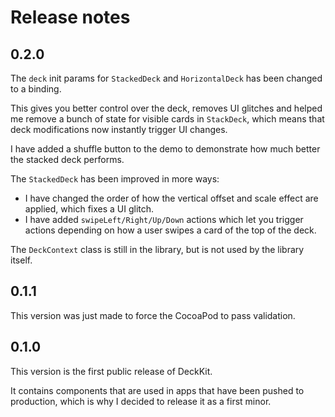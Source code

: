 # Release notes


## 0.2.0

The `deck` init params for `StackedDeck` and `HorizontalDeck` has been changed to a binding.

This gives you better control over the deck, removes UI glitches and helped me remove a bunch of state for visible cards in `StackDeck`, which means that deck modifications now instantly trigger UI changes. 

I have added a shuffle button to the demo to demonstrate how much better the stacked deck performs.

The `StackedDeck` has been improved in more ways:

* I have changed the order of how the vertical offset and scale effect are applied, which fixes a UI glitch.
* I have added `swipeLeft/Right/Up/Down` actions which let you trigger actions depending on how a user swipes a card of the top of the deck.

The `DeckContext` class is still in the library, but is not used by the library itself.


## 0.1.1

This version was just made to force the CocoaPod to pass validation. 


## 0.1.0

This version is the first public release of DeckKit. 

It contains components that are used in apps that have been pushed to production, which is why I decided to release it as a first minor.
